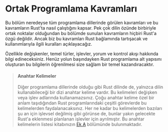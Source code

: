 # Ortak Programlama Kavramları

Bu bölüm neredeyse tüm programlama dillerinde görülen kavramları ve bu kavramların Rust'ta nasıl çalıştığını kapsar. Pek çok dilin özünde birbiriyle ortak noktalar olduğundan bu bölümde sunulan kavramların hiçbiri Rust'a özgü değildir. Ancak biz bu kavramları Rust bağlamında tartışacak ve kullanımlarıyla ilgili kuralları açıklayacağız.

Özellikle değişkenler, temel türler, işlevler, yorum ve kontrol akışı hakkında bilgi edineceksiniz. Henüz yolun başındayken Rust programlama alt yapısını oluşturan bu bilgilerin öğrenilmesi size sağlam bir temel kazandıracaktır.

> #### Anahtar Kelimeler
>
> Diğer programlama dillerinde olduğu gibi Rust dilinde de, yalnızca dilin kullanabileceği bir dizi anahtar
> kelime vardır. Bu kelimeleri değişken veya işlev adlarında kullanamazsınız. Çoğu anahtar kelime özel bir anlam taşıdığından
> Rust programlarındaki çeşitli görevlerde bu kelimelerden faydalanacaksınız. Her ne kadar bu kelimelerden bazıları şu an için 
> işlevsel değilmiş gibi görünse de, bunlar yakın gelecekte Rust'a eklenmesi planlanan işlevler için ayrılmıştır. Bu anahtar
> kelimelerin listesi kitabınızın [Ek A][appendix_a]<!-- ignore --> bölümünde bulunmaktadır.

[appendix_a]: appendix-01-keywords.md